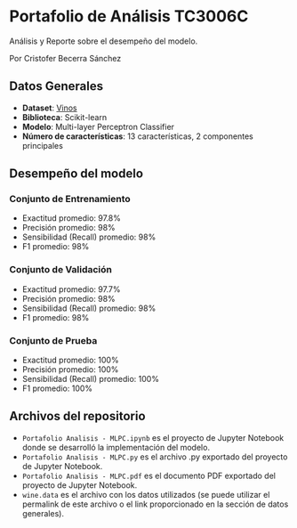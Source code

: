 # Portafolio de Análisis TC3006C

Análisis y Reporte sobre el desempeño del modelo.

Por Cristofer Becerra Sánchez

## Datos Generales

- **Dataset**: [Vinos](https://raw.githubusercontent.com/crisb-7/WineClassification-MLP/main/wine.data)
- **Biblioteca**: Scikit-learn
- **Modelo**: Multi-layer Perceptron Classifier
- **Número de características**: 13 características, 2 componentes principales

## Desempeño del modelo

### Conjunto de Entrenamiento

- Exactitud promedio: 97.8%
- Precisión promedio: 98%
- Sensibilidad (Recall) promedio: 98%
- F1 promedio: 98%

### Conjunto de Validación

- Exactitud promedio: 97.7%
- Precisión promedio: 98%
- Sensibilidad (Recall) promedio: 98%
- F1 promedio: 98%

### Conjunto de Prueba
- Exactitud promedio: 100%
- Precisión promedio: 100%
- Sensibilidad (Recall) promedio: 100%
- F1 promedio: 100%

## Archivos del repositorio

- `Portafolio Analisis - MLPC.ipynb` es el proyecto de Jupyter Notebook donde se desarrolló la implementación del modelo.
- `Portafolio Analisis - MLPC.py` es el archivo .py exportado del proyecto de Jupyter Notebook.
- `Portafolio Analisis - MLPC.pdf` es el documento PDF exportado del proyecto de Jupyter Notebook.
- `wine.data` es el archivo con los datos utilizados (se puede utilizar el permalink de este archivo o el link proporcionado en la sección de datos generales).
